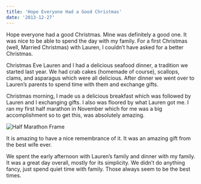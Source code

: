 ```yaml
---
title: 'Hope Everyone Had a Good Christmas'
date: '2013-12-27'
---
```


Hope everyone had a good Christmas. Mine was definitely a good one. It was nice to be able to spend the day with my family. For a first Christmas (well, Married Christmas) with Lauren, I couldn’t have asked for a better Christmas.

Christmas Eve Lauren and I had a delicious seafood dinner, a tradition we started last year. We had crab cakes (homemade of course), scallops, clams, and asparagus which were all delicious. After dinner we went over to Lauren’s parents to spend time with them and exchange gifts.

Christmas morning, I made us a delicious breakfast which was followed by Lauren and I exchanging gifts. I also was floored by what Lauren got me. I ran my first half marathon in November which for me was a big accomplishment so to get this, was absolutely amazing.

![Half Marathon Frame](/assets/images/posts/half-marathon-poster.jpg)

It is amazing to have a nice remembrance of it. It was an amazing gift from the best wife ever.

We spent the early afternoon with Lauren’s family and dinner with my family. It was a great day overall, mostly for its simplicity. We didn’t do anything fancy, just spend quiet time with family. Those always seem to be the best times.

